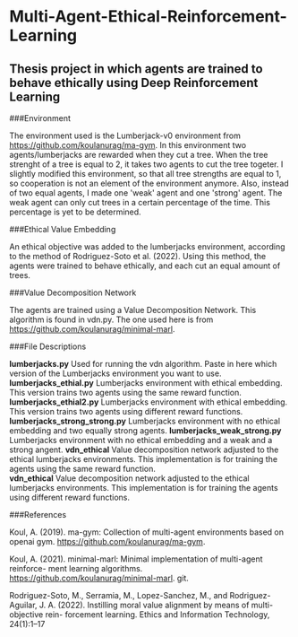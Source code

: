 # Multi-Agent-Ethical-Reinforcement-Learning
## Thesis project in which agents are trained to behave ethically using Deep Reinforcement Learning



###Environment

The environment used is the Lumberjack-v0 environment from https://github.com/koulanurag/ma-gym. In this environment two agents/lumberjacks are rewarded when they cut a tree. When the tree strenght of a tree is equal to 2, it takes two agents to cut the tree togeter. I slightly modified this environment, so that all tree strengths are equal to 1, so cooperation is not an element of the environment anymore. Also, instead of two equal agents, I made one 'weak' agent and one 'strong' agent. The weak agent can only cut trees in a certain percentage of the time. This percentage is yet to be determined. 

###Ethical Value Embedding

An ethical objective was added to the lumberjacks environment, according to the method of Rodriguez-Soto et al. (2022). Using this method, the agents were trained to behave ethically, and each cut an equal amount of trees.

###Value Decomposition Network

The agents are trained using a Value Decomposition Network. This algorithm is found in vdn.py. The one used here is from https://github.com/koulanurag/minimal-marl. 

###File Descriptions

**lumberjacks.py** Used for running the vdn algorithm. Paste in here which version of the Lumberjacks environment you want to use. 
**lumberjacks_ethial.py** Lumberjacks environment with ethical embedding. This version trains two agents using the same reward function. 
**lumberjacks_ethial2.py** Lumberjacks environment with ethical embedding. This version trains two agents using different reward functions. 
**lumberjacks_strong_strong.py** Lumberjacks environment with no ethical embedding and two equally strong agents. 
**lumberjacks_weak_strong.py** Lumberjacks environment with no ethical embedding and a weak and a strong angent. 
**vdn_ethical** Value decomposition network adjusted to the ethical lumberjacks environments. This implementation is for training the agents using the same reward function.  
**vdn_ethical** Value decomposition network adjusted to the ethical lumberjacks environments. This implementation is for training the agents using different reward functions. 

###References 

Koul, A. (2019). ma-gym: Collection of multi-agent environments based on openai
  gym. https://github.com/koulanurag/ma-gym.

Koul, A. (2021). minimal-marl: Minimal implementation of multi-agent reinforce-
  ment learning algorithms. https://github.com/koulanurag/minimal-marl.
  git.

Rodriguez-Soto, M., Serramia, M., Lopez-Sanchez, M., and Rodriguez-Aguilar,
  J. A. (2022). Instilling moral value alignment by means of multi-objective rein-
  forcement learning. Ethics and Information Technology, 24(1):1–17
  
